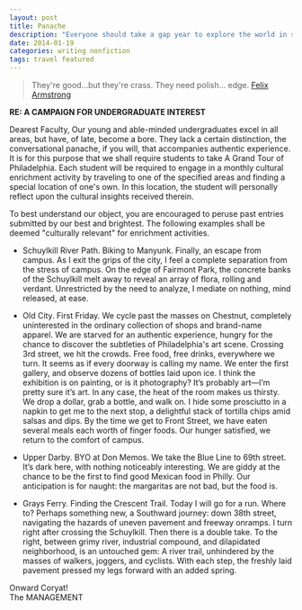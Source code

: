 ```yaml
---
layout: post
title: Panache
description: "Everyone should take a gap year to explore the world in some detail. At some point between chunks of schooling or work, whenever. I want to and I plan to, but haven't had the chance yet, so for now I make due by writing about it."
date: 2014-01-19
categories: writing nonfiction
tags: travel featured
---
```

> They're good…but they're crass. They need polish… edge. [Felix Armstrong][history-boys-wiki]  

__RE: A CAMPAIGN FOR UNDERGRADUATE INTEREST__

Dearest Faculty,
Our young and able-minded undergraduates excel in all areas, but have, of late, become a bore. They lack a certain distinction, the conversational panache, if you will, that accompanies authentic experience. It is for this purpose that we shall require students to take A Grand Tour of Philadelphia. Each student will be required to engage in a monthly cultural enrichment activity by traveling to one of the specified areas and finding a special location of one's own. In this location, the student will personally reflect upon the cultural insights received therein.  

To best understand our object, you are encouraged to peruse past entries submitted by our best and brightest. The following examples shall be deemed "culturally relevant" for enrichment activities.   

- Schuylkill River Path. Biking to Manyunk.
Finally, an escape from campus. As I exit the grips of the city, I feel a complete separation from the stress of campus. On the edge of Fairmont Park, the concrete banks of the Schuylkill melt away to reveal an array of flora, rolling and verdant. Unrestricted by the need to analyze, I mediate on nothing, mind released, at ease.  

- Old City. First Friday.
We cycle past the masses on Chestnut, completely uninterested in the ordinary collection of shops and brand-name apparel. We are starved for an authentic experience, hungry for the chance to discover the subtleties of Philadelphia's art scene. Crossing 3rd street, we hit the crowds. Free food, free drinks, everywhere we turn. It seems as if every doorway is calling my name. We enter the first gallery, and observe dozens of bottles laid upon ice. I think the exhibition is on painting, or is it photography? It’s probably art—I’m pretty sure it’s art. In any case, the heat of the room makes us thirsty. We drop a dollar, grab a bottle, and walk on. I hide some prosciutto in a napkin to get me to the next stop, a delightful stack of tortilla chips amid salsas and dips. By the time we get to Front Street, we have eaten several meals each worth of finger foods. Our hunger satisfied, we return to the comfort of campus.  

- Upper Darby. BYO at Don Memos.
We take the Blue Line to 69th street. It’s dark here, with nothing noticeably interesting. We are giddy at the chance to be the first to find good Mexican food in Philly. Our anticipation is for naught: the margaritas are not bad, but the food is.  

-	Grays Ferry. Finding the Crescent Trail.
Today I will go for a run. Where to? Perhaps something new, a Southward journey: down 38th street, navigating the hazards of uneven pavement and freeway onramps. I turn right after crossing the Schuylkill. Then there is a double take. To the right, between grimy river, industrial compound, and dilapidated neighborhood, is an untouched gem: A river trail, unhindered by the masses of walkers, joggers, and cyclists. With each step, the freshly laid pavement pressed my legs forward with an added spring.  

Onward Coryat!  
The MANAGEMENT

[history-boys-wiki]: https://en.wikipedia.org/wiki/The_History_Boys